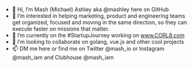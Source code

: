 - 👋 Hi, I’m Mash (Michael) Ashley aka @mashley here on GitHub
- 👀 I’m interested in helping marketing, product and engineering teams get organized, focused and moving in the same direction, so they can execute faster on missions that matter.
- 🌱 I’m currently on the #StartupJourney working on www.CORL8.com
- 💞️ I’m looking to collaborate on golang, vue.js and other cool projects
- 📫 DM me here or find me on Twitter @mash_io or Instagram @mash_iam and Clubhouse @mash_iam

